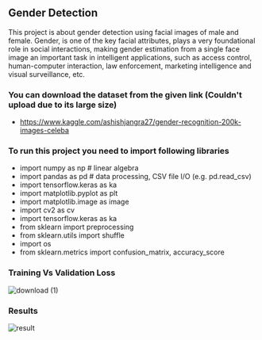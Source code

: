 ## Gender Detection
This project is about gender detection using facial images of male and female. Gender, is one of the key facial attributes, plays a very foundational role in social interactions, making gender estimation from a single face image an important task in intelligent applications, such as access control, human-computer interaction, law enforcement, marketing intelligence and visual surveillance, etc.

### You can download the dataset from the given link (Couldn't upload due to its large size)
- https://www.kaggle.com/ashishjangra27/gender-recognition-200k-images-celeba

### To run this project you need to import following libraries
- import numpy as np # linear algebra
- import pandas as pd # data processing, CSV file I/O (e.g. pd.read_csv)
- import tensorflow.keras as ka
- import matplotlib.pyplot as plt
- import matplotlib.image as image
- import cv2 as cv
- import tensorflow.keras as ka
- from sklearn import preprocessing
- from sklearn.utils import shuffle
- import os
- from sklearn.metrics import confusion_matrix, accuracy_score

### Training Vs Validation Loss

![download (1)](https://user-images.githubusercontent.com/60270854/85154639-24670000-b271-11ea-845e-e629e9d14fe8.png)

### Results
![result](https://user-images.githubusercontent.com/60270854/85154770-4fe9ea80-b271-11ea-9efa-b3ab4fbc3c73.JPG)
